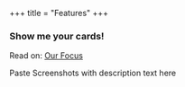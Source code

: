 +++
title = "Features"
+++

### Show me your cards!


Read on:
[Our Focus](userCenteredDesign)


Paste Screenshots with description text here

